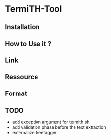 # TermiTH-Tool

## Installation

## How to Use it ?

## Link

## Ressource

## Format

## TODO

- add exception argument for termith.sh
- add validation phase before the text extraction
- externalize treetagger

